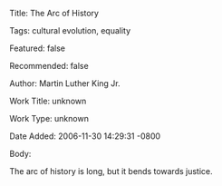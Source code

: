 Title:  The Arc of History

Tags:   cultural evolution, equality

Featured: false

Recommended: false

Author: Martin Luther King Jr.

Work Title: unknown

Work Type: unknown

Date Added: 2006-11-30 14:29:31 -0800

Body: 

The arc of history is long, but it bends towards justice.

